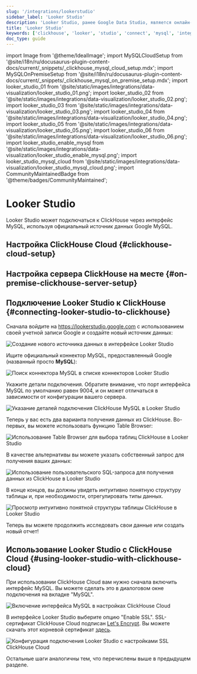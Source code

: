 ```yaml
---
slug: '/integrations/lookerstudio'
sidebar_label: 'Looker Studio'
description: 'Looker Studio, ранее Google Data Studio, является онлайн-инструментом'
title: 'Looker Studio'
keywords: ['clickhouse', 'looker', 'studio', 'connect', 'mysql', 'integrate', 'ui']
doc_type: guide
---
```

import Image from '@theme/IdealImage';
import MySQLCloudSetup from '@site/i18n/ru/docusaurus-plugin-content-docs/current/_snippets/_clickhouse_mysql_cloud_setup.mdx';
import MySQLOnPremiseSetup from '@site/i18n/ru/docusaurus-plugin-content-docs/current/_snippets/_clickhouse_mysql_on_premise_setup.mdx';
import looker_studio_01 from '@site/static/images/integrations/data-visualization/looker_studio_01.png';
import looker_studio_02 from '@site/static/images/integrations/data-visualization/looker_studio_02.png';
import looker_studio_03 from '@site/static/images/integrations/data-visualization/looker_studio_03.png';
import looker_studio_04 from '@site/static/images/integrations/data-visualization/looker_studio_04.png';
import looker_studio_05 from '@site/static/images/integrations/data-visualization/looker_studio_05.png';
import looker_studio_06 from '@site/static/images/integrations/data-visualization/looker_studio_06.png';
import looker_studio_enable_mysql from '@site/static/images/integrations/data-visualization/looker_studio_enable_mysql.png';
import looker_studio_mysql_cloud from '@site/static/images/integrations/data-visualization/looker_studio_mysql_cloud.png';
import CommunityMaintainedBadge from '@theme/badges/CommunityMaintained';


# Looker Studio

<CommunityMaintainedBadge/>

Looker Studio может подключаться к ClickHouse через интерфейс MySQL, используя официальный источник данных Google MySQL.

## Настройка ClickHouse Cloud {#clickhouse-cloud-setup}
<MySQLCloudSetup />

## Настройка сервера ClickHouse на месте {#on-premise-clickhouse-server-setup}
<MySQLOnPremiseSetup />

## Подключение Looker Studio к ClickHouse {#connecting-looker-studio-to-clickhouse}

Сначала войдите на https://lookerstudio.google.com с использованием своей учетной записи Google и создайте новый источник данных:

<Image size="md" img={looker_studio_01} alt="Создание нового источника данных в интерфейсе Looker Studio" border />
<br/>

Ищите официальный коннектор MySQL, предоставленный Google (названный просто **MySQL**):

<Image size="md" img={looker_studio_02} alt="Поиск коннектора MySQL в списке коннекторов Looker Studio" border />
<br/>

Укажите детали подключения. Обратите внимание, что порт интерфейса MySQL по умолчанию равен 9004, и он может отличаться в зависимости от конфигурации вашего сервера.

<Image size="md" img={looker_studio_03} alt="Указание деталей подключения ClickHouse MySQL в Looker Studio" border />
<br/>

Теперь у вас есть два варианта получения данных из ClickHouse. Во-первых, вы можете использовать функцию Table Browser:

<Image size="md" img={looker_studio_04} alt="Использование Table Browser для выбора таблиц ClickHouse в Looker Studio" border />
<br/>

В качестве альтернативы вы можете указать собственный запрос для получения ваших данных:

<Image size="md" img={looker_studio_05} alt="Использование пользовательского SQL-запроса для получения данных из ClickHouse в Looker Studio" border />
<br/>

В конце концов, вы должны увидеть интуитивно понятную структуру таблицы и, при необходимости, отрегулировать типы данных.

<Image size="md" img={looker_studio_06} alt="Просмотр интуитивно понятной структуры таблицы ClickHouse в Looker Studio" border />
<br/>

Теперь вы можете продолжить исследовать свои данные или создать новый отчет!

## Использование Looker Studio с ClickHouse Cloud {#using-looker-studio-with-clickhouse-cloud}

При использовании ClickHouse Cloud вам нужно сначала включить интерфейс MySQL. Вы можете сделать это в диалоговом окне подключения на вкладке "MySQL".

<Image size="md" img={looker_studio_enable_mysql} alt="Включение интерфейса MySQL в настройках ClickHouse Cloud" border />
<br/>

В интерфейсе Looker Studio выберите опцию "Enable SSL". SSL-сертификат ClickHouse Cloud подписан [Let's Encrypt](https://letsencrypt.org/certificates/). Вы можете скачать этот корневой сертификат [здесь](https://letsencrypt.org/certs/isrgrootx1.pem).

<Image size="md" img={looker_studio_mysql_cloud} alt="Конфигурация подключения Looker Studio с настройками SSL ClickHouse Cloud" border />
<br/>

Остальные шаги аналогичны тем, что перечислены выше в предыдущем разделе.